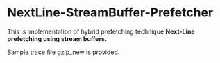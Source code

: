 # NextLine-StreamBuffer-Prefetcher
This is implementation of hybrid prefetching technique **Next-Line prefetching using stream buffers.**

Sample trace file gzip_new is provided.
